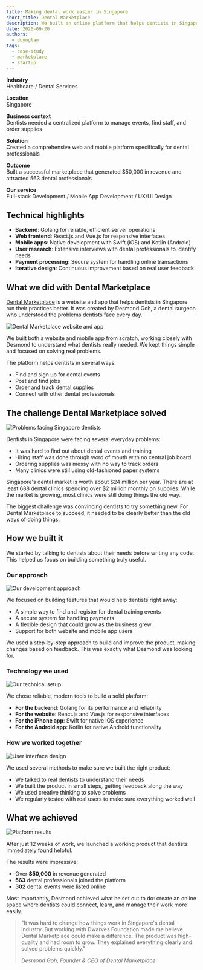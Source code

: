 ```yaml
---
title: Making dental work easier in Singapore
short_title: Dental Marketplace
description: We built an online platform that helps dentists in Singapore run their practices better. Created by a dental surgeon, Dental Marketplace connects dental professionals, makes finding events easier, and simplifies everyday tasks.
date: 2020-09-20
authors:
  - duynglam
tags:
  - case-study
  - marketplace
  - startup
---
```


**Industry**\
Healthcare / Dental Services

**Location**\
Singapore

**Business context**\
Dentists needed a centralized platform to manage events, find staff, and order supplies

**Solution**\
Created a comprehensive web and mobile platform specifically for dental professionals

**Outcome**\
Built a successful marketplace that generated $50,000 in revenue and attracted 563 dental professionals

**Our service**\
Full-stack Development / Mobile App Development / UX/UI Design

## Technical highlights

- **Backend**: Golang for reliable, efficient server operations
- **Web frontend**: React.js and Vue.js for responsive interfaces
- **Mobile apps**: Native development with Swift (iOS) and Kotlin (Android)
- **User research**: Extensive interviews with dental professionals to identify needs
- **Payment processing**: Secure system for handling online transactions
- **Iterative design**: Continuous improvement based on real user feedback

## What we did with Dental Marketplace

[Dental Marketplace](https://dentalmarketplace.com.sg/) is a website and app that helps dentists in Singapore run their practices better. It was created by Desmond Goh, a dental surgeon who understood the problems dentists face every day.

![Dental Marketplace website and app](assets/dental-main.webp)

We built both a website and mobile app from scratch, working closely with Desmond to understand what dentists really needed. We kept things simple and focused on solving real problems.

The platform helps dentists in several ways:

- Find and sign up for dental events
- Post and find jobs
- Order and track dental supplies
- Connect with other dental professionals

## The challenge Dental Marketplace solved

![Problems facing Singapore dentists](assets/dental-challenges.webp)

Dentists in Singapore were facing several everyday problems:

- It was hard to find out about dental events and training
- Hiring staff was done through word of mouth with no central job board
- Ordering supplies was messy with no way to track orders
- Many clinics were still using old-fashioned paper systems

Singapore's dental market is worth about $24 million per year. There are at least 688 dental clinics spending over $2 million monthly on supplies. While the market is growing, most clinics were still doing things the old way.

The biggest challenge was convincing dentists to try something new. For Dental Marketplace to succeed, it needed to be clearly better than the old ways of doing things.

## How we built it

We started by talking to dentists about their needs before writing any code. This helped us focus on building something truly useful.

### Our approach

![Our development approach](assets/dental-approach.webp)

We focused on building features that would help dentists right away:

- A simple way to find and register for dental training events
- A secure system for handling payments
- A flexible design that could grow as the business grew
- Support for both website and mobile app users

We used a step-by-step approach to build and improve the product, making changes based on feedback. This was exactly what Desmond was looking for.

### Technology we used

![Our technical setup](assets/dental-tech.webp)

We chose reliable, modern tools to build a solid platform:

- **For the backend**: Golang for its performance and reliability
- **For the website**: React.js and Vue.js for responsive interfaces
- **For the iPhone app**: Swift for native iOS experience
- **For the Android app**: Kotlin for native Android functionality

### How we worked together

![User interface design](assets/dental-ui.webp)

We used several methods to make sure we built the right product:

- We talked to real dentists to understand their needs
- We built the product in small steps, getting feedback along the way
- We used creative thinking to solve problems
- We regularly tested with real users to make sure everything worked well

## What we achieved

![Platform results](assets/dental-results.webp)

After just 12 weeks of work, we launched a working product that dentists immediately found helpful.

The results were impressive:

- Over **$50,000** in revenue generated
- **563** dental professionals joined the platform
- **302** dental events were listed online

Most importantly, Desmond achieved what he set out to do: create an online space where dentists could connect, learn, and manage their work more easily.

> "It was hard to change how things work in Singapore's dental industry. But working with Dwarves Foundation made me believe Dental Marketplace could make a difference. The product was high-quality and had room to grow. They explained everything clearly and solved problems quickly."
>
> _Desmond Goh, Founder & CEO of Dental Marketplace_
